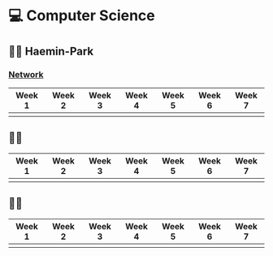 # 💻 Computer Science

## 👩‍💻 Haemin-Park
### [Network](https://github.com/Haemin-Park/CS_TIL/tree/main/Network)
|Week 1|Week 2|Week 3|Week 4|Week 5|Week 6|Week 7|
|:---:|:---:|:---:|:---:|:---:|:---:|:---:|
||||||||

## 👩‍💻
|Week 1|Week 2|Week 3|Week 4|Week 5|Week 6|Week 7|
|:---:|:---:|:---:|:---:|:---:|:---:|:---:|
||||||||

## 👩‍💻
|Week 1|Week 2|Week 3|Week 4|Week 5|Week 6|Week 7|
|:---:|:---:|:---:|:---:|:---:|:---:|:---:|
||||||||
